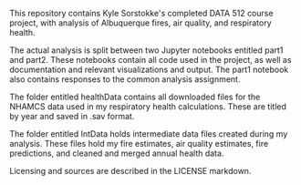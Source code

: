 This repository contains Kyle Sorstokke's completed DATA 512 course project, with analysis of Albuquerque fires,
air quality, and respiratory health.

The actual analysis is split between two Jupyter notebooks entitled part1 and part2. These notebooks contain all code
used in the project, as well as documentation and relevant visualizations and output. The part1 notebook also contains responses
to the common analysis assignment.

The folder entitled healthData contains all downloaded files for the NHAMCS data used in my respiratory health calculations.
These are titled by year and saved in .sav format.

The folder entitled IntData holds intermediate data files created during my analysis. These files hold my fire estimates,
air quality estimates, fire predictions, and cleaned and merged annual health data.

Licensing and sources are described in the LICENSE markdown.
